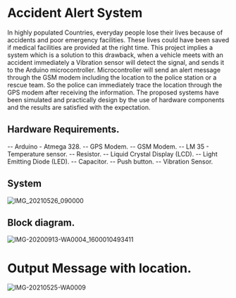 
# Accident Alert System

<p>In highly populated Countries, everyday people lose their lives because of accidents and poor
emergency facilities. These lives could have been saved if medical facilities are provided at the
right time. This project implies a system which is a solution to this drawback, when a vehicle
meets with an accident immediately a Vibration sensor will detect the signal, and sends it to
the Arduino microcontroller. Microcontroller will send an alert message through the GSM
modem including the location to the police station or a rescue team. So the police can
immediately trace the location through the GPS modem after receiving the information. The
proposed systems have been simulated and practically design by the use of hardware
components and the results are satisfied with the expectation.</p>

## Hardware Requirements.
-- Arduino - Atmega 328.
-- GPS Modem.
-- GSM Modem.
-- LM 35 - Temperature sensor.
-- Resistor.
-- Liquid Crystal Display (LCD).
-- Light Emitting Diode (LED).
-- Capacitor.
-- Push button.
-- Vibration Sensor.

## System

![IMG_20210526_090000](https://user-images.githubusercontent.com/81873172/119603285-82e61800-be0a-11eb-9020-cbc32c4538c8.jpg)

## Block diagram.

![IMG-20200913-WA0004_1600010493411](https://user-images.githubusercontent.com/81873172/119603290-84afdb80-be0a-11eb-86b9-22ceb42fc164.jpg)

# Output Message with location.

![IMG-20210525-WA0009](https://user-images.githubusercontent.com/81873172/119603292-85487200-be0a-11eb-801f-23df34576677.jpg)
